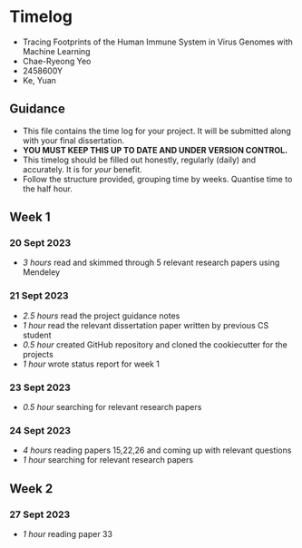 # Timelog

* Tracing Footprints of the Human Immune System in Virus Genomes with Machine Learning
* Chae-Ryeong Yeo
* 2458600Y
* Ke, Yuan

## Guidance

* This file contains the time log for your project. It will be submitted along with your final dissertation.
* **YOU MUST KEEP THIS UP TO DATE AND UNDER VERSION CONTROL.**
* This timelog should be filled out honestly, regularly (daily) and accurately. It is for *your* benefit.
* Follow the structure provided, grouping time by weeks.  Quantise time to the half hour.

## Week 1

### 20 Sept 2023
* *3 hours* read and skimmed through 5 relevant research papers using Mendeley

### 21 Sept 2023

* *2.5 hours* read the project guidance notes
* *1 hour* read the relevant dissertation paper written by previous CS student
* *0.5 hour* created GitHub repository and cloned the cookiecutter for the projects
* *1 hour* wrote status report for week 1

### 23 Sept 2023

* *0.5 hour* searching for relevant research papers

### 24 Sept 2023

* *4 hours* reading papers 15,22,26 and coming up with relevant questions
* *1 hour* searching for relevant research papers

## Week 2

### 27 Sept 2023

* *1 hour* reading paper 33
